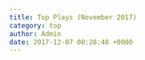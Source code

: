 ```yaml
---
title: Top Plays (November 2017)
category: top
author: Admin
date: 2017-12-07 00:28:48 +0000
---
```


